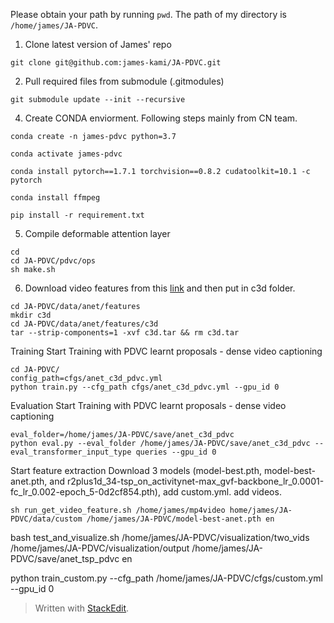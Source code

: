 Please obtain your path by running ``pwd``.
The path of my directory is ``/home/james/JA-PDVC``.

1. Clone latest version of James' repo
```
git clone git@github.com:james-kami/JA-PDVC.git
```

2. Pull required files from submodule (.gitmodules)
```
git submodule update --init --recursive
```

4. Create CONDA enviorment. Following steps mainly from CN team.
```
conda create -n james-pdvc python=3.7
```
```
conda activate james-pdvc
```
```
conda install pytorch==1.7.1 torchvision==0.8.2 cudatoolkit=10.1 -c pytorch
```
```
conda install ffmpeg
```
```
pip install -r requirement.txt
```

5. Compile deformable attention layer
```
cd
cd JA-PDVC/pdvc/ops
sh make.sh
```

6. Download video features from this [link](https://drive.google.com/file/d/19scB8hHNQeLlo0bqYdl7LtkEGKwPSyJq/view?usp=sharing) and then put in c3d folder.
 ``` 
cd JA-PDVC/data/anet/features
mkdir c3d
cd JA-PDVC/data/anet/features/c3d
tar --strip-components=1 -xvf c3d.tar && rm c3d.tar
```


Training
 Start Training with PDVC learnt proposals - dense video captioning
```
cd JA-PDVC/
config_path=cfgs/anet_c3d_pdvc.yml
python train.py --cfg_path cfgs/anet_c3d_pdvc.yml --gpu_id 0 
```

Evaluation
Start Training with PDVC learnt proposals - dense video captioning
```
eval_folder=/home/james/JA-PDVC/save/anet_c3d_pdvc
python eval.py --eval_folder /home/james/JA-PDVC/save/anet_c3d_pdvc --eval_transformer_input_type queries --gpu_id 0
```

Start feature extraction
Download 3 models (model-best.pth, model-best-anet.pth, and r2plus1d_34-tsp_on_activitynet-max_gvf-backbone_lr_0.0001-fc_lr_0.002-epoch_5-0d2cf854.pth), add custom.yml. add videos.
```
sh run_get_video_feature.sh /home/james/mp4video home/james/JA-PDVC/data/custom /home/james/JA-PDVC/model-best-anet.pth en
```

bash test_and_visualize.sh /home/james/JA-PDVC/visualization/two_vids /home/james/JA-PDVC/visualization/output /home/james/JA-PDVC/save/anet_tsp_pdvc en

python train_custom.py --cfg_path /home/james/JA-PDVC/cfgs/custom.yml --gpu_id 0


> Written with [StackEdit](https://stackedit.io/).

